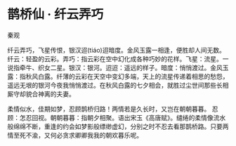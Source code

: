 <link href="../../css/style.css" rel="stylesheet" type="text/css" />

# 鹊桥仙 · 纤云弄巧

<span class="r">秦观

<div class="p">

纤云弄巧，飞星传恨，银汉迢(tiáo)迢暗度。金风玉露一相逢，便胜却人间无数。
<span class="comment">纤云：轻盈的云彩。弄巧：指云彩在空中幻化成各种巧妙的花样。飞星：流星。一说指牵牛、织女二星。银汉：银河。迢迢：遥远的样子。暗度：悄悄渡过。金风玉露：指秋风白露。纤薄的云彩在天空中变幻多端，天上的流星传递着相思的愁怨，遥远无垠的银河今夜我悄悄渡过。在秋风白露的七夕相会，就胜过尘世间那些长相厮守却貌合神离的夫妻。

柔情似水，佳期如梦，忍顾鹊桥归路！两情若是久长时，又岂在朝朝暮暮。
<span class="comment">忍顾：怎忍回视。朝朝暮暮：指朝夕相聚。语出宋玉《高唐赋》。缱绻的柔情像流水般绵绵不断，重逢的约会如梦影般缥缈虚幻，分别之时不忍去看那鹊桥路。只要两情至死不渝，又何必贪求卿卿我我的朝欢暮乐呢。
